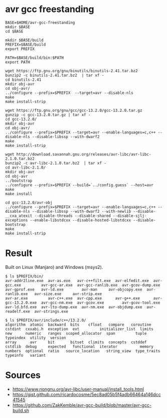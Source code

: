 avr gcc freestanding
=================

~~~~
BASE=$HOME/avr-gcc-freestanding
mkdir $BASE
cd $BASE

mkdir $BASE/build
PREFIX=$BASE/build
export PREFIX

PATH=$BASE/build/bin:$PATH
export PATH
~~~~

~~~~
wget https://ftp.gnu.org/gnu/binutils/binutils-2.41.tar.bz2
bunzip2 -c binutils-2.41.tar.bz2  | tar xf -
cd binutils-2.41
mkdir obj-avr
cd obj-avr/
../configure --prefix=$PREFIX  --target=avr --disable-nls
make
make install-strip
~~~~

~~~~
wget https://ftp.gnu.org/gnu/gcc/gcc-13.2.0/gcc-13.2.0.tar.gz
gunzip -c gcc-13.2.0.tar.gz | tar xf -
cd gcc-13.2.0/
mkdir obj-avr
cd obj-avr/
../configure --prefix=$PREFIX --target=avr --enable-languages=c,c++ --disable-nls --disable-libssp --with-dwarf2
make
make install-strip
~~~~

~~~~
wget http://download.savannah.gnu.org/releases/avr-libc/avr-libc-2.1.0.tar.bz2
bunzip2 -c avr-libc-2.1.0.tar.bz2  | tar xf -
cd avr-libc-2.1.0/
mkdir obj-avr
cd obj-avr
../bootstrap
../configure --prefix=$PREFIX --build=`../config.guess` --host=avr
make
make install
~~~~

~~~~
cd gcc-13.2.0/avr-obj
../configure --prefix=$PREFIX --target=avr --enable-languages=c,c++ --disable-nls --disable-libssp --with-dwarf2 --with-newlib --disable-__cxa_atexit --disable-threads --disable-shared --disable-sjlj-exceptions --enable-libstdcxx --disable-hosted-libstdcxx --disable-bootstrap
make
make install-strip
~~~~

Result
======
Built on Linux (Manjaro) and Windows (msys2).

~~~~~
$ ls $PREFIX/bin/
avr-addr2line.exe  avr-as.exe   avr-c++filt.exe  avr-elfedit.exe  avr-gcc.exe         avr-gcc-ar.exe  avr-gcc-ranlib.exe  avr-gcov-dump.exe  avr-gprof.exe   avr-ld.exe        avr-man     avr-objcopy.exe  avr-ranlib.exe   avr-size.exe     avr-strip.exe
avr-ar.exe         avr-c++.exe  avr-cpp.exe      avr-g++.exe      avr-gcc-13.2.0.exe  avr-gcc-nm.exe  avr-gcov.exe        avr-gcov-tool.exe  avr-ld.bfd.exe  avr-lto-dump.exe  avr-nm.exe  avr-objdump.exe  avr-readelf.exe  avr-strings.exe

$ ls $PREFIX/avr/include/c++/13.2.0/
algorithm  atomic  backward  bits    cfloat   compare   coroutine  cstdint  cxxabi.h  exception  ext         initializer_list  limits  new      numeric   ranges  scoped_allocator  span         tuple        typeindex  utility  version
array      avr     bit       bitset  climits  concepts  cstddef    cstdlib  debug     expected   functional  iterator          memory  numbers  optional  ratio   source_location   string_view  type_traits  typeinfo   variant
~~~~~

Sources
=======
* https://www.nongnu.org/avr-libc/user-manual/install_tools.html
* https://gist.github.com/ricardocosme/5ec8ad05b5f4adb66464a146dcc41545
* https://github.com/ZakKemble/avr-gcc-build/blob/master/avr-gcc-build.sh

